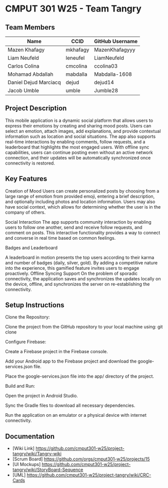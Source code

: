 # CMPUT 301 W25 - Team Tangry

## Team Members

| Name        | CCID   | GitHub Username |
| ----------- | ------ | --------------- |
| Mazen Khafagy | mkhafagy | MazenKhafagyyy     |
| Liam Neufeld | leneufel | LiamNeufeld     |
| Carlos Colina | cmcolina | ccolina03     |
| Mohamad Abdallah | mabdalla | Mabdalla-1608     |
| Daniel Dejud Marciacq | dejud | dejud14     |
| Jacob Umble | umble | Jumble28 |

## Project Description

This mobile application is a dynamic social platform that allows users to express their emotions by creating and sharing mood posts. Users can select an emotion, attach images, add explanations, and provide contextual information such as location and social situations. The app also supports real-time interactions by enabling comments, follow requests, and a leaderboard that highlights the most engaged users. With offline sync capabilities, users can continue posting even without an active network connection, and their updates will be automatically synchronized once connectivity is restored.

## Key Features

Creation of Mood
Users can create personalized posts by choosing from a large range of emotion from provided emoji, entering a brief description, and optionally including photos and location information. Users may also have social context, which allows for determining whether the user is in the company of others.

Social Interaction
The app supports community interaction by enabling users to follow one another, send and receive follow requests, and comment on posts. This interactive functionality provides a way to connect and converse in real time based on common feelings.

Badges and Leaderboard

A leaderboard in motion presents the top users according to their karma and number of badges (daily, silver, gold). By adding a competitive nature into the experience, this gamified feature invites users to engage proactively. Offline Syncing Support On the problem of sporadic connectivity, the application saves and synchronizes the updates locally on the device, offline, and synchronizes the server on re-establishing the connectivity.

## Setup Instructions

Clone the Repository:

Clone the project from the GitHub repository to your local machine using:
git clone <repository-url>

Configure Firebase:

Create a Firebase project in the Firebase console.

Add your Android app to the Firebase project and download the google-services.json file.

Place the google-services.json file into the app/ directory of the project.

Build and Run:

Open the project in Android Studio.

Sync the Gradle files to download all necessary dependencies.

Run the application on an emulator or a physical device with internet connectivity.

## Documentation

- [Wiki Link] https://github.com/cmput301-w25/project-tangry/wiki/Tangry-wiki
- [Scrum Board] https://github.com/orgs/cmput301-w25/projects/15
- [UI Mockups] https://github.com/cmput301-w25/project-tangry/wiki/StoryBoard-Sequence
- [UML] https://github.com/cmput301-w25/project-tangry/wiki/CRC-Cards
